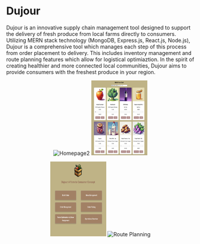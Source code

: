 # Dujour

Dujour is an innovative supply chain management tool designed to support the delivery of fresh produce from local farms directly to consumers. Utilizing MERN stack technology (MongoDB, Express.js, React.js, Node.js), Dujour is a comprehensive tool which manages each step of this process from order placement to delivery. This includes inventory management and route planning features which allow for logistical optimiaztion. In the spirit of creating healthier and more connected local communities, Dujour aims to provide consumers with the freshest produce in your region.

<p align="center">
  <img src="/homepage2.png" alt="Homepage2" height="200" width="150"/>
  <img src="/menu.png" alt="Menu" height="200" width="150"/>
</p>
<p align="center">
  <img src="/homepage.png" alt="Homepage" height="200" width="150"/>
  <img src="/routePlan.png" alt="Route Planning" height="200" width="150"/>
</p>